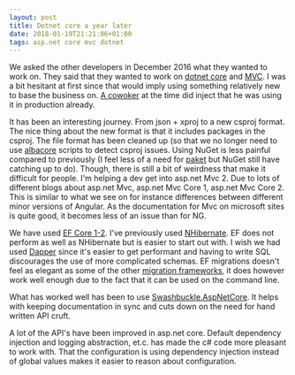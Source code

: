 ```yaml
---
layout: post
title: Dotnet core a year later
date: 2018-01-19T21:21:06+01:00
tags: asp.net core mvc dotnet
---
```


We asked the other developers in December 2016 what they wanted to work on. They said that they wanted to work on [dotnet core](https://github.com/dotnet/core/blob/master/release-notes/1.0/1.0.0.md) and [MVC](https://github.com/aspnet/Mvc). I was a bit hesitant at first since that would imply using something relatively new to base the business on. [A cowoker](https://github.com/tfsjohan) at the time did inject that he was using it in production already.

It has been an interesting journey. From json + xproj to a new csproj format. The nice thing about the new format is that it includes packages in the csproj. The file format has been cleaned up (so that we no longer need to use [albacore](https://github.com/Albacore/albacore/wiki/ProjectLint) scripts to detect csproj issues. Using NuGet is less painful compared to previously (I feel less of a need for [paket](fsprojects.github.io/Paket/) but NuGet still have catching up to do). Though, there is still a bit of weirdness that make it difficult for people. I'm helping a dev get into asp.net Mvc 2. Due to lots of different blogs about asp.net Mvc, asp.net Mvc Core 1, asp.net Mvc Core 2. This is similar to what we see on for instance differences between different minor versions of Angular. As the documentation for Mvc on microsoft sites is quite good, it becomes less of an issue than for NG.

We have used [EF Core 1-2](https://docs.microsoft.com/en-us/ef/core/). I've previously used [NHibernate](http://nhibernate.info/). EF does not perform as well as NHibernate but is easier to start out with. I wish we had used [Dapper](https://github.com/StackExchange/Dapper) since it's easier to get performant and having to write SQL discourages the use of more complicated schemas. EF migrations doesn't feel as elegant as some of the other [migration frameworks](https://github.com/fluentmigrator/fluentmigrator), it does however work well enough due to the fact that it can be used on the command line.

What has worked well has been to use [Swashbuckle.AspNetCore](https://github.com/domaindrivendev/Swashbuckle.AspNetCore). It helps with keeping documentation in sync and cuts down on the need for hand written API cruft.

A lot of the API's have been improved in asp.net core. Default dependency injection and logging abstraction, et.c. has made the c# code more pleasant to work with. That the configuration is using dependency injection instead of global values makes it easier to reason about configuration.
